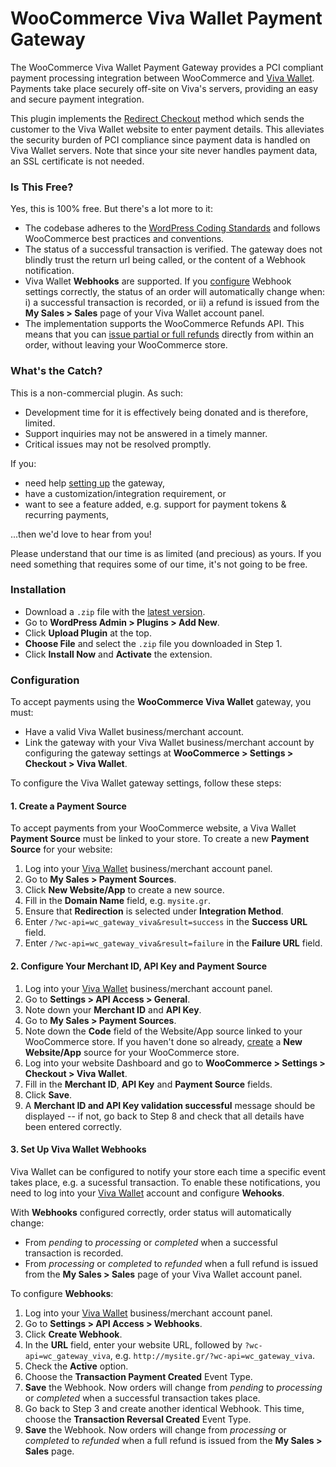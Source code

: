 # WooCommerce Viva Wallet Payment Gateway

The WooCommerce Viva Wallet Payment Gateway provides a PCI compliant payment processing integration between WooCommerce and [Viva Wallet](https://www.vivawallet.com). Payments take place securely off-site on Viva's servers, providing an easy and secure payment integration.

This plugin implements the [Redirect Checkout](https://github.com/VivaPayments/API/wiki/Redirect-Checkout) method which sends the customer to the Viva Wallet website to enter payment details. This alleviates the security burden of PCI compliance since payment data is handled on Viva Wallet servers. Note that since your site never handles payment data, an SSL certificate is not needed.


### Is This Free?

Yes, this is 100% free. But there's a lot more to it:

* The codebase adheres to the [WordPress Coding Standards](https://codex.wordpress.org/WordPress_Coding_Standards) and follows WooCommerce best practices and conventions.
* The status of a successful transaction is verified. The gateway does not blindly trust the return url being called, or the content of a Webhook notification.
* Viva Wallet **Webhooks** are supported. If you [configure](#3-set-up-viva-wallet-webhooks) Webhook settings correctly, the status of an order will automatically change when: i) a successful transaction is recorded, or ii) a refund is issued from the **My Sales > Sales** page of your Viva Wallet account panel.
* The implementation supports the WooCommerce Refunds API. This means that you can [issue partial or full refunds](https://docs.woocommerce.com/document/woocommerce-refunds/) directly from within an order, without leaving your WooCommerce store.


### What's the Catch?

This is a non-commercial plugin. As such:

* Development time for it is effectively being donated and is therefore, limited.
* Support inquiries may not be answered in a timely manner.
* Critical issues may not be resolved promptly.

If you:

* need help [setting up](#configuration) the gateway,
* have a customization/integration requirement, or
* want to see a feature added, e.g. support for payment tokens & recurring payments,

...then we'd love to hear from you!

Please understand that our time is as limited (and precious) as yours. If you need something that requires some of our time, it's not going to be free.


### Installation

* Download a `.zip` file with the [latest version](https://github.com/somewherewarm/woocommerce-gateway-viva/releases).
* Go to **WordPress Admin > Plugins > Add New**.
* Click **Upload Plugin** at the top.
* **Choose File** and select the `.zip` file you downloaded in Step 1.
* Click **Install Now** and **Activate** the extension.


### Configuration

To accept payments using the **WooCommerce Viva Wallet** gateway, you must:

* Have a valid Viva Wallet business/merchant account.
* Link the gateway with your Viva Wallet business/merchant account by configuring the gateway settings at **WooCommerce > Settings > Checkout > Viva Wallet**.

To configure the Viva Wallet gateway settings, follow these steps:

#### 1. Create a Payment Source

To accept payments from your WooCommerce website, a Viva Wallet **Payment Source** must be linked to your store. To create a new **Payment Source** for your website:

1. Log into your [Viva Wallet](https://www.vivawallet.com) business/merchant account panel.
2. Go to **My Sales > Payment Sources**.
3. Click **New Website/App** to create a new source.
4. Fill in the **Domain Name** field, e.g. `mysite.gr`.
5. Ensure that **Redirection** is selected under **Integration Method**.
6. Enter `/?wc-api=wc_gateway_viva&result=success` in the **Success URL** field.
7. Enter `/?wc-api=wc_gateway_viva&result=failure` in the **Failure URL** field.

#### 2. Configure Your Merchant ID, API Key and Payment Source

1. Log into your [Viva Wallet](https://www.vivawallet.com) business/merchant account panel.
2. Go to **Settings > API Access > General**.
3. Note down your **Merchant ID** and **API Key**.
4. Go to **My Sales > Payment Sources**.
6. Note down the **Code** field of the Website/App source linked to your WooCommerce store. If you haven't done so already, [create](#1-create-a-payment-source) a **New Website/App** source for your WooCommerce store.
7. Log into your website Dashboard and go to **WooCommerce > Settings > Checkout > Viva Wallet**.
8. Fill in the **Merchant ID**, **API Key** and **Payment Source** fields.
9. Click **Save**.
10. A **Merchant ID and API Key validation successful** message should be displayed -- if not, go back to Step 8 and check that all details have been entered correctly.


#### 3. Set Up Viva Wallet Webhooks

Viva Wallet can be configured to notify your store each time a specific event takes place, e.g. a sucessful transaction. To enable these notifications, you need to log into your [Viva Wallet](https://www.vivawallet.com) account and configure **Wehooks**.

With **Webhooks** configured correctly, order status will automatically change:

* From _pending_ to _processing_ or _completed_ when a successful transaction is recorded.
* From _processing_ or _completed_ to _refunded_ when a full refund is issued from the **My Sales > Sales** page of your Viva Wallet account panel.

To configure **Webhooks**:

1. Log into your [Viva Wallet](https://www.vivawallet.com) business/merchant account panel.
2. Go to **Settings > API Access > Webhooks**.
3. Click **Create Webhook**.
4. In the **URL** field, enter your website URL, followed by `?wc-api=wc_gateway_viva`, e.g. `http://mysite.gr/?wc-api=wc_gateway_viva`.
5. Check the **Active** option.
6. Choose the **Transaction Payment Created** Event Type.
7. **Save** the Webhook. Now orders will change from _pending_ to _processing_ or _completed_ when a successful transaction takes place.
8. Go back to Step 3 and create another identical Webhook. This time, choose the **Transaction Reversal Created** Event Type.
9. **Save** the Webhook. Now orders will change from _processing_ or _completed_ to _refunded_ when a full refund is issued from the **My Sales > Sales** page.

